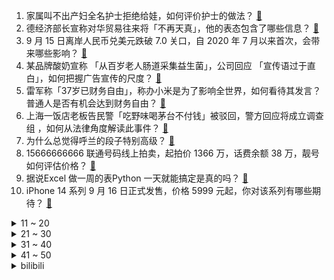 1. 家属叫不出产妇全名护士拒绝给娃，如何评价护士的做法？ [:link:](https://www.zhihu.com/question/553537586)
2. 德经济部长宣称对华贸易往来将「不再天真」，他的表态包含了哪些信息？ [:link:](https://www.zhihu.com/question/553757215)
3. 9 月 15 日离岸人民币兑美元跌破 7.0 关口，自 2020 年 7 月以来首次，会带来哪些影响？ [:link:](https://www.zhihu.com/question/553779204)
4. 某品牌酸奶宣称 「从百岁老人肠道采集益生菌」，公司回应 「宣传语过于直白」，如何把握广告宣传的尺度？ [:link:](https://www.zhihu.com/question/553766381)
5. 雷军称「37岁已财务自由」，称办小米是为了影响全世界，如何看待其发言？普通人是否有机会达到财务自由？ [:link:](https://www.zhihu.com/question/553753663)
6. 上海一饭店老板告民警「吃野味喝茅台不付钱」被驳回，警方回应将成立调查组 ，如何从法律角度解读此事件？ [:link:](https://www.zhihu.com/question/553723378)
7. 为什么总觉得呼兰的段子特别高级？ [:link:](https://www.zhihu.com/question/449875317)
8. 15666666666 联通号码线上拍卖，起拍价 1366 万，话费余额 38 万，靓号如何评估价格？ [:link:](https://www.zhihu.com/question/553388699)
9. 据说Excel 做一周的表Python 一天就能搞定是真的吗？ [:link:](https://www.zhihu.com/question/551191973)
10. iPhone 14 系列 9 月 16 日正式发售，价格 5999 元起，你对该系列有哪些期待？ [:link:](https://www.zhihu.com/question/553789868)
<details>
<summary>11 ~ 20</summary>

11. 乌克兰收复失地是否太过令人吃惊? [:link:](https://www.zhihu.com/question/553598095)
12. 为什么《幻塔》越做越好，国服流水却持续走低? [:link:](https://www.zhihu.com/question/553082947)
13. 乌克兰已就泽连斯基交通事故展开调查，有哪些信息值得关注？ [:link:](https://www.zhihu.com/question/553790601)
14. 媒体报道韩国法院下令逮捕 LUNA 币开发者，LUNA 应声暴跌 31%，他将面临哪些法律责任？ [:link:](https://www.zhihu.com/question/553598959)
15. 9 月 16 日，第九批在韩志愿军烈士遗骸归国。接英雄回家，你想对他们说什么？ [:link:](https://www.zhihu.com/question/553294497)
16. 董宇辉说新东方要求老师一年读20本书，也就是1个月读1/2本，真有人读书这么快吗? [:link:](https://www.zhihu.com/question/547764632)
17. 如何看待9月15日发布的荣耀 MagicBook V14 笔记本？有哪些优点与不足？ [:link:](https://www.zhihu.com/question/553787088)
18. 杭州一公司招聘人事岗位「不录用单身人士」，公司回应称「考虑到员工稳定性」，如何看待此招聘规定？ [:link:](https://www.zhihu.com/question/553586573)
19. 篮球评论员杨毅表示归化已成共识，没有归化中国男篮肯定无缘巴黎奥运会，你对篮球归化有何看法？ [:link:](https://www.zhihu.com/question/553313066)
20. 如何看待 Adobe 以 200 亿美元收购 Figma？ [:link:](https://www.zhihu.com/question/553789736)
</details>
<details>
<summary>21 ~ 30</summary>

21. 9 月 16 日在韩志愿军烈士遗骸回国，歼-20 在我国领空护航迎运任务的运-20，哪些信息值得关注？ [:link:](https://www.zhihu.com/question/553505978)
22. 两个人爬山，一个把另一个推下去摔死了，没有监控，没有目击者，法律如何判断是失足掉下去，还是推下去的？ [:link:](https://www.zhihu.com/question/551998963)
23. 澳大利亚既有煤炭又有铁矿，为什么不发展钢铁业而是直接出口这些矿产？ [:link:](https://www.zhihu.com/question/22422028)
24. 李松蔚说「00 后在和无物之阵对阵」，什么是现代无物之阵？ [:link:](https://www.zhihu.com/question/297988715)
25. 海信电视新款 E8H，500＋ 分区、XDR 级 Mini LED，能否成为 22 年画质最卷的电视？ [:link:](https://www.zhihu.com/question/552282092)
26. 安以轩老公陈荣炼涉 83 项罪，将于 12 月开审，具体情况如何？其将承担哪些法律责任？ [:link:](https://www.zhihu.com/question/553637252)
27. 敦煌考古编制岗位无人问津，偏远冷门岗位真的值得报考吗？ [:link:](https://www.zhihu.com/question/553654329)
28. 为什么以前有诸如《康熙王朝》《李卫当官》这些逻辑和台词都颇为严谨的电视剧而现在却很少了？ [:link:](https://www.zhihu.com/question/27122606)
29. 官方要求「严禁以信息化或分班教学为名强制学生购买平板等」，有哪些积极意义？若有乱收费现象如何举报？ [:link:](https://www.zhihu.com/question/553736823)
30. 《原神》你放过维摩庄的艾方索了吗？ [:link:](https://www.zhihu.com/question/552504042)
</details>
<details>
<summary>31 ~ 40</summary>

31. 如何看待淘特首坑取消竞价、零广告招租？这一举措将对商家和用户产生哪些影响？ [:link:](https://www.zhihu.com/question/553743801)
32. 编程界的劣驱良现象有哪些？ [:link:](https://www.zhihu.com/question/548067056)
33. 上海的市中心在哪里？ [:link:](https://www.zhihu.com/question/545886280)
34. 张翰新剧《东八区的先生们》评分跌到 2.2 分，该剧口碑差的原因是什么？ [:link:](https://www.zhihu.com/question/552638546)
35. 自动化水平越高，造车品质就越好吗？ [:link:](https://www.zhihu.com/question/550733846)
36. 媒体称「于明星而言，『无意占用公共资源』本身就是伪命题」，如何看待此类道歉话术？ [:link:](https://www.zhihu.com/question/553743370)
37. 35岁的你感受到中年危机了吗？ [:link:](https://www.zhihu.com/question/352535897)
38. 职场上语音电话沟通真的比文字沟通效率高吗？ [:link:](https://www.zhihu.com/question/549772091)
39. 为什么看好你的往往不是亲人和熟人，而是陌生人？ [:link:](https://www.zhihu.com/question/553499104)
40. 如果想让孩子在青年时代就「读书破万卷」，家长可以做哪些准备？ [:link:](https://www.zhihu.com/question/553507348)
</details>
<details>
<summary>41 ~ 50</summary>

41. 法考考试时间充裕吗? [:link:](https://www.zhihu.com/question/385834522)
42. 能告诉我你是怎样释怀的吗，你真的释怀了吗？释怀是怎样的感受呢？ [:link:](https://www.zhihu.com/question/553806858)
43. 读书的作用难道只是为了挣钱吗? [:link:](https://www.zhihu.com/question/551985789)
44. 该如何缓解焦虑? [:link:](https://www.zhihu.com/question/553605952)
45. 在岸人民币兑美元跌破 7.0 关口，为 2020 年 7 月以来首次，这将带来哪些影响？ [:link:](https://www.zhihu.com/question/553844170)
46. 中方回应伊朗表示将争取加入上合，「期待上合峰会就扩员进行讨论」，这透露了哪些信息？峰会有亮点值得关注？ [:link:](https://www.zhihu.com/question/553784016)
47. 有没有一种食物，每当你回想起来，都觉得特别好吃的？ [:link:](https://www.zhihu.com/question/545130778)
48. 学生党怎么便宜的美白？ [:link:](https://www.zhihu.com/question/458344278)
49. 员工微信私聊称 53 岁女老板为「老太太」被辞退，公司被判赔 2.7 万元，职场上需要注意什么？ [:link:](https://www.zhihu.com/question/552693056)
50. 雷军自曝37岁已财务自由，称「创办小米是为了影响全世界」,对此你怎么看？ [:link:](https://www.zhihu.com/question/553750273)
</details><details>
<summary>bilibili</summary>

1. 你们要的100万粉丝女装来了 [:link:](//www.bilibili.com/video/BV11e411T7hm)
2. 能不能在法庭上整活 [:link:](//www.bilibili.com/video/BV1SD4y1q7zD)
3. 苏联黑帮如何在美国逃税【神奇组织02】 [:link:](//www.bilibili.com/video/BV1cP4y1o7G3)
4. 今晚不走是小狗 [:link:](//www.bilibili.com/video/BV1nt4y1j7m9)
5. 醒狮酥，但是老虎版，且翻车Plus版... [:link:](//www.bilibili.com/video/BV1NG41137um)
6. 鸡：你都留下指纹了，还说问题不大？ [:link:](//www.bilibili.com/video/BV1uG41137hz)
7. 本来开开心心的 [:link:](//www.bilibili.com/video/BV1aP411G79B)
8. “不 走 寻 常 路” [:link:](//www.bilibili.com/video/BV1hd4y167Ha)
9. 三斤的小猫，五斤的可爱！ [:link:](//www.bilibili.com/video/BV1bW4y1B7bL)
10. 《广 式 扣 肉 饭》 [:link:](//www.bilibili.com/video/BV1CB4y1n7Lz)
<details>
<summary>11 ~ 20</summary>

11. 唉、我压力太大了、这个视频在相册躺两周了，没好意思发、结果你们都说想看我嘎羊、 [:link:](//www.bilibili.com/video/BV16e411T77p)
12. 李甫西大夫但是真人版（战甫西大夫） [:link:](//www.bilibili.com/video/BV1SY4y1K7Sa)
13. 快四年没回国的我，忽然出现在家！我妈差点打死我 [:link:](//www.bilibili.com/video/BV1fT411M7d2)
14. 和好朋友一起吃个火锅 [:link:](//www.bilibili.com/video/BV1B14y1e7Ss)
15. 穿粉色蓬蓬裙的男人 [:link:](//www.bilibili.com/video/BV1JV4y1p7GT)
16. 大胆创新or摆烂升级？iPhone 14 Pro上手评测 [:link:](//www.bilibili.com/video/BV1p14y1v757)
17. 派蒙：车速太快了啊啊啊啊啊！！【原神动画】 [:link:](//www.bilibili.com/video/BV1tt4y1L7Hu)
18. 3种食材4味调料，这一口国宴东坡肉40年的功夫！ [:link:](//www.bilibili.com/video/BV1J14y1v7Py)
19. 如果她是个女孩纸那一定很酷吧！ [:link:](//www.bilibili.com/video/BV14B4y137r7)
20. 张 三 诱 捕 器 [:link:](//www.bilibili.com/video/BV17T411M7gs)
</details>
<details>
<summary>21 ~ 30</summary>

21. 这款通关率只有0.1%的游戏，到底是怎么欺骗玩家的？ [:link:](//www.bilibili.com/video/BV14G4y1q71n)
22. 「小泽」iPhone 14 Pro系列评测：灵动岛居然不是终极大招？ [:link:](//www.bilibili.com/video/BV1Ae411g7VM)
23. 我好像真的嫁到了吸血鬼家族…… [:link:](//www.bilibili.com/video/BV14V4y1g7g3)
24. 请选择你的天堂 [:link:](//www.bilibili.com/video/BV1Ee4y1y7WU)
25. 这摆在家里，不得是最吸睛的？ [:link:](//www.bilibili.com/video/BV1id4y137qq)
26. 【时代少年团】《光环中的少年— “盛夏”》 （上） [:link:](//www.bilibili.com/video/BV1HG4y1q77q)
27. 问一下这个大西洋的轮廓是真的吗？ [:link:](//www.bilibili.com/video/BV1He4y1a7SY)
28. 就是这个撩头发！骗我进来追完了一整部剧！【阅片无数Ⅱ 60】 [:link:](//www.bilibili.com/video/BV1xt4y1j7gs)
29. 猫德动物医院与“捡猫专业户”的和解声明 [:link:](//www.bilibili.com/video/BV1zG4y1q7Py)
30. 学弟学妹当自强，自己的行李自己扛 [:link:](//www.bilibili.com/video/BV1Yt4y1L7Tt)
</details>
<details>
<summary>31 ~ 40</summary>

31. 老祖宗的审美你不得不服！来看看那些惊艳你的古建筑之美！ [:link:](//www.bilibili.com/video/BV1T24y1Z77M)
32. 怎么会有一个公主，不想嫁给王子？？ [:link:](//www.bilibili.com/video/BV1C14y1e7CV)
33. 鸡 翅 牛 逼 症 [:link:](//www.bilibili.com/video/BV1kT411M7n5)
34. iPhone14系列性能分析：散热不错，但A16提升有限 [:link:](//www.bilibili.com/video/BV1tW4y1i7tN)
35. 火柴人短篇系列 - 篮球 [:link:](//www.bilibili.com/video/BV13P411G7nb)
36. 《 还 没 录 取 就 被 开 除 了 ...》 [:link:](//www.bilibili.com/video/BV1xP4y1Z7zA)
37. 遵守承诺，军训版（原皮）新宝岛他终于来了！ [:link:](//www.bilibili.com/video/BV1VP411H7Bu)
38. 我记得好像让她自己包书皮来着 [:link:](//www.bilibili.com/video/BV1BD4y1v7ph)
39. 二胎离婚后终于有了自己的小家，180秒记录装修全过程^_^ [:link:](//www.bilibili.com/video/BV1Bd4y167QB)
40. 得物×原神｜立「得」百货 [:link:](//www.bilibili.com/video/BV1ea411g7Se)
</details>
<details>
<summary>41 ~ 50</summary>

41. UP主的夏天第二季 EP1. [:link:](//www.bilibili.com/video/BV1j14y1v7h5)
42. 师傅说很简单，那就简单做一个大众美食《凉皮》吧！ [:link:](//www.bilibili.com/video/BV1R24y1o7Qa)
43. 笑死！狸第一次见人类幼崽，双方轮流破防了 [:link:](//www.bilibili.com/video/BV1WP411G75Y)
44. 一些较为超前的卖货视频 [:link:](//www.bilibili.com/video/BV1oa411u7WV)
45. 这还能是.......地铁跑酷！?保安被辞职的原因找到了 [:link:](//www.bilibili.com/video/BV12a411u7QB)
46. 你们这群人食不食油饼啊哈哈哈哈哈哈哈 [:link:](//www.bilibili.com/video/BV1yg411m7Dc)
47. 村民响应漠叔号召，纷纷拿出食物配合宣传 [:link:](//www.bilibili.com/video/BV1vd4y167bj)
48. 一刀1000％暴击伤害！锐雯最逆天套路：天外飞仙！【垃圾英雄拯救计划】 [:link:](//www.bilibili.com/video/BV1ve4y187eo)
49. 坤  坤  挑  战  元  甲 [:link:](//www.bilibili.com/video/BV1qT411M7RK)
50. 美国百年第一牛排店！¥1800一块的牛排，什么体验？ [:link:](//www.bilibili.com/video/BV16d4y1u7xe)
</details>
<details>
<summary>51 ~ 60</summary>

51. 扒一扒生活中的“海克斯”你以为的那只是你以为，既然这样流量大，那我就放飞自我了 [:link:](//www.bilibili.com/video/BV1RW4y1i7SB)
52. 名字是真晦气，面是真好吃！【凭啥这么贵ep43-毒蛇面馆】 [:link:](//www.bilibili.com/video/BV18B4y1n7w9)
53. 潜入韩国最大经纪公司演唱会,爆火艺人私下到底吃什么? (feat.NCT DREAM) [:link:](//www.bilibili.com/video/BV1rg411U7sQ)
54. 假如电视剧里的道具有演技！ [:link:](//www.bilibili.com/video/BV1wV4y1M7pe)
55. 大堂经理处理员工长假背后的故事 [:link:](//www.bilibili.com/video/BV1cP411H7Qb)
56. 【NCT 127】《疾驰 (2 Baddies)》MV [:link:](//www.bilibili.com/video/BV1Be4y187GX)
57. 睡觉，但是科目一 [:link:](//www.bilibili.com/video/BV1qP411G75E)
58. 整蛊！偷偷让女友爸爸藏进厕所…女友以为里面是我直接对线了？ [:link:](//www.bilibili.com/video/BV1BG4y1q7wL)
59. 塞尔达有多好玩？不玩游戏的我，彻底爱疯了！耗时一个月，万字长文，深度解析，都给我去玩儿！！ [:link:](//www.bilibili.com/video/BV1qG4y1q7pw)
60. 大雾降温中翻越巴朗山，又不能前进了，只能在废弃房里躺平等待 [:link:](//www.bilibili.com/video/BV1kP411G7gG)
</details>
<details>
<summary>61 ~ 70</summary>

61. 到山沟里体验一下华为mate50“捅破天”的技术，还别说，是有那么两下子，有情况华为它真上啊 [:link:](//www.bilibili.com/video/BV1KD4y1B7BG)
62. 差点就奥斯卡！全片只有一个视角为什么火了 [:link:](//www.bilibili.com/video/BV1Se411T7oS)
63. 垃圾食品，重油重咸！《东八区的先生们》2.2分它值得！ [:link:](//www.bilibili.com/video/BV1Re411T7GX)
64. 哪个兄弟学医的出来救救我？ [:link:](//www.bilibili.com/video/BV1me411u76J)
65. 【CS:GO】首个中文音乐盒来了！国服五周年秦腔战歌《花脸》官方歌词MV [:link:](//www.bilibili.com/video/BV1Rd4y1z7FU)
66. 老师，但是“火力全开” [:link:](//www.bilibili.com/video/BV16G411V7Wy)
67. 这让我不禁想到当年读书时，惨遭学霸羞辱的日子 [:link:](//www.bilibili.com/video/BV1DW4y1i77V)
68. 大司马去上厕所，出现了这样的画面，弹幕：完美错过 [:link:](//www.bilibili.com/video/BV1sg411m7dK)
69. 这视频绝了，全卡上了 [:link:](//www.bilibili.com/video/BV17G4y1z75J)
70. 芬兰一家人汉服惊艳出场震惊四座！被中式糕点美到语无伦次！炸馓子一抢而空！咸甜月饼大战！ [:link:](//www.bilibili.com/video/BV16P4y1d7u8)
</details>
<details>
<summary>71 ~ 80</summary>

71. 【Rookie】“  没  事  ， 这  把  有  了  ” [:link:](//www.bilibili.com/video/BV1qW4y1i7fy)
72. “上帝嫉妒你的强大，所以抢走了你的一只手臂” [:link:](//www.bilibili.com/video/BV1vg411m76L)
73. 如何在美院装高手 [:link:](//www.bilibili.com/video/BV1X14y1a7uQ)
74. 赛事速递史上最强阵容！S12全球TOP10四个人四个答案？ [:link:](//www.bilibili.com/video/BV1JY4y1T79N)
75. 实体版《海绵宝宝》，终于做出来了！ [:link:](//www.bilibili.com/video/BV1YG4y1z7ku)
76. 带大家看一下lpl职业电竞选手的基地！ [:link:](//www.bilibili.com/video/BV1tg411U7Mb)
77. 《 奇 怪 的 修 勾 增 加 了 》 [:link:](//www.bilibili.com/video/BV1Ya411g7D5)
78. 细读经典：未成年人作恶有多可怕？63万人打出8.8分的岛国神作《告白》 [:link:](//www.bilibili.com/video/BV1DV4y1T7cF)
79. 《让子弹飞》10万字拆解：1个隐藏镜头，揭开县长夫人「真实面目」？！02 [:link:](//www.bilibili.com/video/BV1iY4y1K7hX)
80. 王小美，似我的心上人！！ [:link:](//www.bilibili.com/video/BV1Nd4y1971Z)
</details>
<details>
<summary>81 ~ 90</summary>

81. 大润发干饭，12元烤全鸡，6元手枪腿让我失去理智！ [:link:](//www.bilibili.com/video/BV1aG41137rY)
82. 故乡啊！千里万里 [:link:](//www.bilibili.com/video/BV19d4y1u79v)
83. 央妈什么时候才能意识到，这才是国人的审美！ [:link:](//www.bilibili.com/video/BV1Z14y1e7mH)
84. 年度干货丨好用到难以置信的网站推荐(10)！ [:link:](//www.bilibili.com/video/BV1HB4y1n7nS)
85. 天津.巷子深  厨子探店¥286 [:link:](//www.bilibili.com/video/BV1Re4y1b7MD)
86. 看了这版的《梁祝》，不禁感叹：徐克真的太前卫，太大胆了［梁祝剧情向］ [:link:](//www.bilibili.com/video/BV1Sg411m7ec)
87. 【IGN】《塞尔达传说：王国之泪（Tears of the Kingdom ）》预告：23年5月12日发售 [:link:](//www.bilibili.com/video/BV1ue4y187hM)
88. 出场一集就把小说里未曾正面描写的年少虐恋给讲明白了！那段晦涩不堪、明暗交织的青春被小演员拿捏到位了！ [:link:](//www.bilibili.com/video/BV1AB4y1n7EB)
89. 15年前的宝藏悬疑剧，没有流量明星，却成了评分最高的盗墓破案剧！豆瓣8.4分经典国产佳片《觐天宝匣》 [:link:](//www.bilibili.com/video/BV1Ba411g71v)
90. 街头测姓氏揭秘，大家看懂了吗？ [:link:](//www.bilibili.com/video/BV1MW4y1i7Sz)
</details>
<details>
<summary>91 ~ 100</summary>

91. 小时候难以言语的快乐 [:link:](//www.bilibili.com/video/BV11G4y1q7Ky)
92. 隋卞一探 | 老北京家常菜—东四民芳 [:link:](//www.bilibili.com/video/BV1kD4y1q7yZ)
93. 【基德】初中课堂误解了《我叔于勒》 [:link:](//www.bilibili.com/video/BV1Re4y1r7Wc)
94. 小狗狗的奇妙见面会 [:link:](//www.bilibili.com/video/BV17D4y1q7uz)
95. “只 有 真 ikun 才 会 看 见” [:link:](//www.bilibili.com/video/BV1ht4y1j7Jz)
96. 《 A  K 4 7 ，是 魔 改 全 家 桶 》 [:link:](//www.bilibili.com/video/BV1zY4y1K7Ww)
97. 超大日本岩蚝，一口下去就爆浆，好吃到差点把我吃破产 [:link:](//www.bilibili.com/video/BV1ee4y1C7eu)
98. 这是小孩可以玩的？【反人类设计】 [:link:](//www.bilibili.com/video/BV1UP4y1Z7QY)
99. 辟谣：最近火传的“38编号蚊子”，其实根本就不是“蚊子”！ [:link:](//www.bilibili.com/video/BV1L14y1v7yt)
100. 青岛的东北特色美食，好吃到我想在北京开家分店！ [:link:](//www.bilibili.com/video/BV1VY4y1T7md)
</details></details>